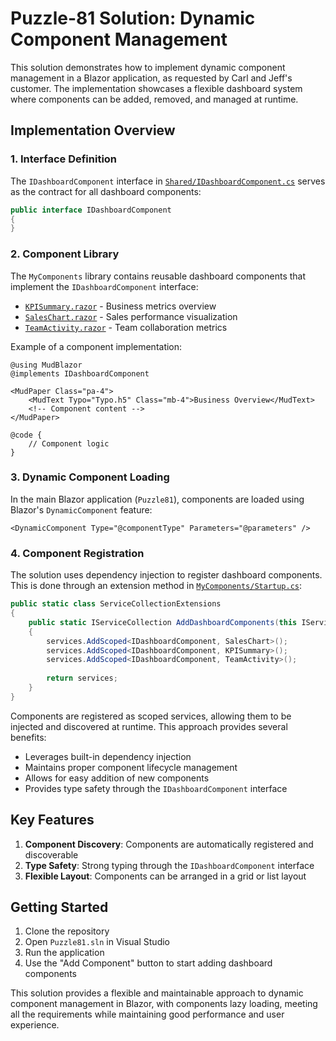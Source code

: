 # Puzzle-81 Solution: Dynamic Component Management

This solution demonstrates how to implement dynamic component management in a Blazor application, as requested by Carl and Jeff's customer. The implementation showcases a flexible dashboard system where components can be added, removed, and managed at runtime.

## Implementation Overview

### 1. Interface Definition
The `IDashboardComponent` interface in [`Shared/IDashboardComponent.cs`](./Shared/IDashboardComponent.cs) serves as the contract for all dashboard components:

```csharp
public interface IDashboardComponent
{
}
```

### 2. Component Library
The `MyComponents` library contains reusable dashboard components that implement the `IDashboardComponent` interface:

- [`KPISummary.razor`](./MyComponents/KPISummary.razor) - Business metrics overview
- [`SalesChart.razor`](./MyComponents/SalesChart.razor) - Sales performance visualization
- [`TeamActivity.razor`](./MyComponents/TeamActivity.razor) - Team collaboration metrics

Example of a component implementation:

```razor
@using MudBlazor
@implements IDashboardComponent

<MudPaper Class="pa-4">
    <MudText Typo="Typo.h5" Class="mb-4">Business Overview</MudText>
    <!-- Component content -->
</MudPaper>

@code {
    // Component logic
}
```

### 3. Dynamic Component Loading
In the main Blazor application (`Puzzle81`), components are loaded using Blazor's `DynamicComponent` feature:

```razor
<DynamicComponent Type="@componentType" Parameters="@parameters" />
```

### 4. Component Registration

The solution uses dependency injection to register dashboard components. This is done through an extension method in [`MyComponents/Startup.cs`](./MyComponents/Startup.cs):

```csharp
public static class ServiceCollectionExtensions
{
    public static IServiceCollection AddDashboardComponents(this IServiceCollection services)
    {
        services.AddScoped<IDashboardComponent, SalesChart>();
        services.AddScoped<IDashboardComponent, KPISummary>();
        services.AddScoped<IDashboardComponent, TeamActivity>();
        
        return services;
    }
}
```

Components are registered as scoped services, allowing them to be injected and discovered at runtime. This approach provides several benefits:

- Leverages built-in dependency injection
- Maintains proper component lifecycle management
- Allows for easy addition of new components
- Provides type safety through the `IDashboardComponent` interface

## Key Features

1. **Component Discovery**: Components are automatically registered and discoverable
2. **Type Safety**: Strong typing through the `IDashboardComponent` interface
3. **Flexible Layout**: Components can be arranged in a grid or list layout

## Getting Started

1. Clone the repository
2. Open `Puzzle81.sln` in Visual Studio
3. Run the application
4. Use the "Add Component" button to start adding dashboard components

This solution provides a flexible and maintainable approach to dynamic component management in Blazor, with components lazy loading, meeting all the requirements while maintaining good performance and user experience.
